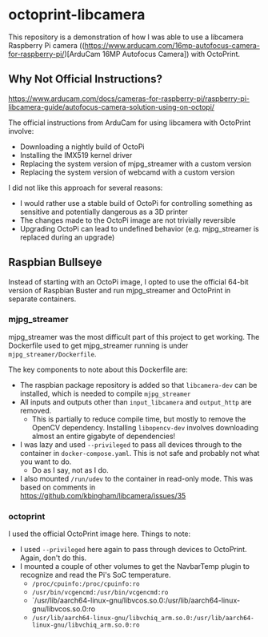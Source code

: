 # octoprint-libcamera

This repository is a demonstration of how I was able to use a libcamera Raspberry Pi camera ((https://www.arducam.com/16mp-autofocus-camera-for-raspberry-pi/)[ArduCam 16MP Autofocus Camera]) with OctoPrint.

## Why Not Official Instructions?

https://www.arducam.com/docs/cameras-for-raspberry-pi/raspberry-pi-libcamera-guide/autofocus-camera-solution-using-on-octopi/

The official instructions from ArduCam for using libcamera with OctoPrint involve:

* Downloading a nightly build of OctoPi
* Installing the IMX519 kernel driver
* Replacing the system version of mjpg\_streamer with a custom version
* Replacing the system version of webcamd with a custom version

I did not like this approach for several reasons:

* I would rather use a stable build of OctoPi for controlling something as sensitive and potentially dangerous as a 3D printer
* The changes made to the OctoPi image are not trivially reversible
* Upgrading OctoPi can lead to undefined behavior (e.g. mjpg\_streamer is replaced during an upgrade)

## Raspbian Bullseye

Instead of starting with an OctoPi image, I opted to use the official 64-bit version of Raspbian Buster and run mjpg\_streamer and OctoPrint in separate containers.

### mjpg\_streamer

mjpg\_streamer was the most difficult part of this project to get working. The Dockerfile used to get mjpg\_streamer running is under `mjpg_streamer/Dockerfile`.

The key components to note about this Dockerfile are:

* The raspbian package repository is added so that `libcamera-dev` can be installed, which is needed to compile `mjpg_streamer`
* All inputs and outputs other than `input_libcamera` and `output_http` are removed.
  * This is partially to reduce compile time, but mostly to remove the OpenCV dependency. Installing `libopencv-dev` involves downloading almost an entire gigabyte of dependencies!
* I was lazy and used `--privileged` to pass all devices through to the container in `docker-compose.yaml`. This is not safe and probably not what you want to do.
  * Do as I say, not as I do.
* I also mounted `/run/udev` to the container in read-only mode. This was based on comments in https://github.com/kbingham/libcamera/issues/35

### octoprint

I used the official OctoPrint image here. Things to note:

* I used `--privileged` here again to pass through devices to OctoPrint. Again, don't do this.
* I mounted a couple of other volumes to get the NavbarTemp plugin to recognize and read the Pi's SoC temperature.
  * `/proc/cpuinfo:/proc/cpuinfo:ro`
  * `/usr/bin/vcgencmd:/usr/bin/vcgencmd:ro`
  * `/usr/lib/aarch64-linux-gnu/libvcos.so.0:/usr/lib/aarch64-linux-gnu/libvcos.so.0:ro
  * `/usr/lib/aarch64-linux-gnu/libvchiq_arm.so.0:/usr/lib/aarch64-linux-gnu/libvchiq_arm.so.0:ro`

